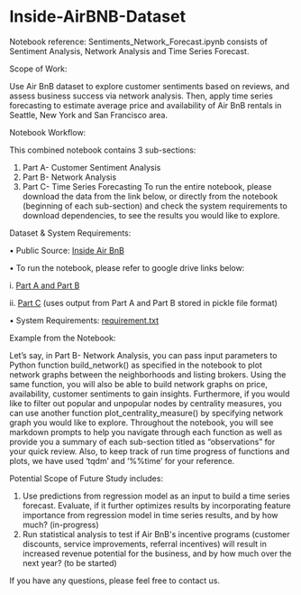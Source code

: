 # Inside-AirBNB-Dataset

Notebook reference: Sentiments_Network_Forecast.ipynb consists of Sentiment Analysis, Network Analysis and Time Series Forecast. 

Scope of Work:

Use Air BnB dataset to explore customer sentiments based on reviews, and assess business success via network analysis. Then, apply time series forecasting to estimate average price and availability of Air BnB rentals in Seattle, New York and San Francisco area. 

Notebook Workflow: 

This combined notebook contains 3 sub-sections:
1.	Part A- Customer Sentiment Analysis
2.	Part B- Network Analysis
3.	Part C- Time Series Forecasting
To run the entire notebook, please download the data from the link below, or directly from the notebook (beginning of each sub-section) and check the system requirements to download dependencies, to see the results you would like to explore. 

Dataset & System Requirements:

•	Public Source: [Inside Air BnB](http://insideairbnb.com/get-the-data.html)

•	To run the notebook, please refer to google drive links below:

  i. 	[Part A and Part B](https://drive.google.com/drive/u/2/folders/1D5s0HkqLNU3fCHMxfM132sB5qbDyMZuQ)
  
  ii.	[Part C](https://drive.google.com/drive/u/2/folders/1A-t_QZN-S3QrUiv5M7rFEGi9xhpW4Nx3) (uses output from Part A and Part B stored in pickle file format) 
  
•	System Requirements: [requirement.txt](https://drive.google.com/file/d/1rItfLCTA5942t_YIjbAnCwec8yQPnGbz/view)

Example from the Notebook: 

Let’s say, in Part B- Network Analysis, you can pass input parameters to Python function build_network() as specified in the notebook to plot network graphs between the neighborhoods and listing brokers. Using the same function, you will also be able to build network graphs on price, availability, customer sentiments to gain insights. Furthermore, if you would like to filter out popular and unpopular nodes by centrality measures, you can use another function plot_centrality_measure() by specifying network graph you would like to explore. 
Throughout the notebook, you will see markdown prompts to help you navigate through each function as well as provide you a summary of each sub-section titled as “observations” for your quick review. 
Also, to keep track of run time progress of functions and plots, we have used ‘tqdm’ and ‘%%time’ for your reference. 

Potential Scope of Future Study includes: 

1. Use predictions from regression model as an input to build a time series forecast. Evaluate, if it further optimizes results by incorporating feature importance from regression model in time series results, and by how much? (in-progress)
2. Run statistical analysis to test if Air BnB's incentive programs (customer discounts, service improvements, referral incentives) will result in increased revenue potential for the business, and by how much over the next year? (to be started)  

If you have any questions, please feel free to contact us.  
